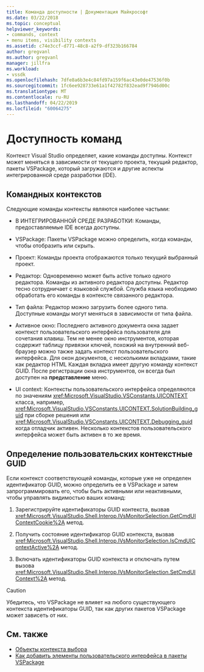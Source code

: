```yaml
---
title: Команда доступности | Документация Майкрософт
ms.date: 03/22/2018
ms.topic: conceptual
helpviewer_keywords:
- commands, context
- menu items, visibility contexts
ms.assetid: c74e3ccf-d771-48c8-a2f9-df323b166784
author: gregvanl
ms.author: gregvanl
manager: jillfra
ms.workload:
- vssdk
ms.openlocfilehash: 7dfe8a6b3e4c84fd97a159f6ac43e0de47536f0b
ms.sourcegitcommit: 1fc6ee928733e61a1f42782f832ead9f7946d00c
ms.translationtype: MT
ms.contentlocale: ru-RU
ms.lasthandoff: 04/22/2019
ms.locfileid: "60064275"
---
```

# <a name="command-availability"></a>Доступность команд

Контекст Visual Studio определяет, какие команды доступны. Контекст может меняться в зависимости от текущего проекта, текущий редактор, пакеты VSPackage, который загружаются и другие аспекты интегрированной среде разработки (IDE).

## <a name="command-contexts"></a>Командных контекстов

Следующие команды контексты являются наиболее частыми:

- В ИНТЕГРИРОВАННОЙ СРЕДЕ РАЗРАБОТКИ: Команды, предоставляемые IDE всегда доступны.

- VSPackage: Пакеты VSPackage можно определить, когда команды, чтобы отобразить или скрыть.

- Проект: Команды проекта отображаются только текущий выбранный проект.

- Редактор: Одновременно может быть active только одного редактора. Команды из активного редактора доступны. Редактор тесно сотрудничает с языковой службой. Служба языка необходимо обработать его команды в контексте связанного редактора.

- Тип файла: Редактор можно загрузить более одного типа. Доступные команды могут меняться в зависимости от типа файла.

- Активное окно: Последнего активного документа окна задает контекст пользовательского интерфейса пользователя для сочетания клавиш. Тем не менее окно инструментов, которая содержит таблицу привязки ключей, похожий на внутренний веб-браузер можно также задать контекст пользовательского интерфейса. Для окон документов, с несколькими вкладками, такие как редактор HTML Каждая вкладка имеет другую команду контекст GUID. После регистрации окна инструментов, он всегда был доступен на **представление** меню.

- UI context: Контексты пользовательского интерфейса определяются по значениям <xref:Microsoft.VisualStudio.VSConstants.UICONTEXT> класса, например, <xref:Microsoft.VisualStudio.VSConstants.UICONTEXT.SolutionBuilding_guid> при сборке решения или <xref:Microsoft.VisualStudio.VSConstants.UICONTEXT.Debugging_guid> когда отладчик активен. Несколько контекстов пользовательского интерфейса может быть активен в то же время.

## <a name="define-custom-context-guids"></a>Определение пользовательских контекстные GUID

Если контекст соответствующей команды, которые уже не определен идентификатор GUID, можно определить ее в VSPackage и затем запрограммировать его, чтобы быть активными или неактивными, чтобы управлять видимостью ваших команд:

1. Зарегистрируйте идентификаторы GUID контекста, вызвав <xref:Microsoft.VisualStudio.Shell.Interop.IVsMonitorSelection.GetCmdUIContextCookie%2A> метод.

2. Получить состояние идентификатор GUID контекста, вызвав <xref:Microsoft.VisualStudio.Shell.Interop.IVsMonitorSelection.IsCmdUIContextActive%2A> метод.

3. Включать идентификаторы GUID контекста и отключать путем вызова <xref:Microsoft.VisualStudio.Shell.Interop.IVsMonitorSelection.SetCmdUIContext%2A> метод.

> [!CAUTION]
> Убедитесь, что VSPackage не влияет на любого существующего контекста идентификаторы GUID, так как других пакетов VSPackage может зависеть от них.

## <a name="see-also"></a>См. также

- [Объекты контекста выбора](../../extensibility/internals/selection-context-objects.md)
- [Как добавить элементы пользовательского интерфейса в пакеты VSPackage](../../extensibility/internals/how-vspackages-add-user-interface-elements.md)